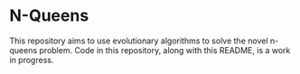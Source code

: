 # N-Queens

This repository aims to use evolutionary algorithms to solve the novel n-queens problem. Code in this repository, along with this README, is a work in progress.